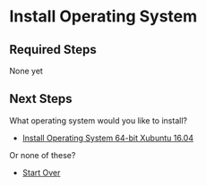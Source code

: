 # Install Operating System

## Required Steps

None yet

## Next Steps

What operating system would you like to install?

- [Install Operating System 64-bit Xubuntu 16.04](/xubuntu/64-bit/16-04/install-operating-system.md)

Or none of these?

- [Start Over](/README.md)
